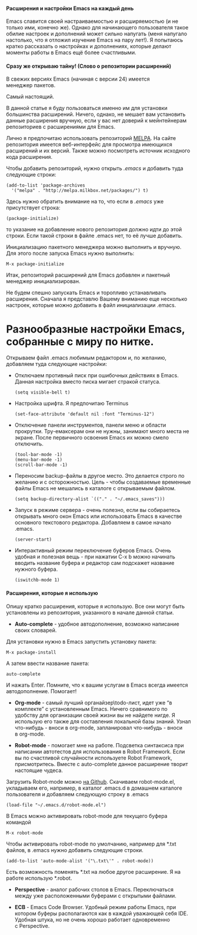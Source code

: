 #### Расширения и настройки Emacs на каждый день

Emacs славится своей настраиваемостью и расширяемостью (и не только ими, конечно же). Однако для начинающего пользователя такое обилие настроек и дополнений может сильно напугать (меня напугало настолько, что я отложил изучение Emacs на пару лет!). Я попытаюсь кратко рассказать о настройках и дополнениях, которые делают моменты работы в Emacs ещё более счастливыми.

#### Сразу же открываю тайну! (Слово о репозитории расширений)

В свежих версиях Emacs (начиная с версии 24) имеется менеджер пакетов.

Самый настоящий.

В данной статье я буду пользоваться именно им для установки большинства расширений. Ничего, однако, не мешает вам установить данные расширения вручную, если у вас нет доверий к мейнтейнерам репозиториев с расширениями для Emacs.

Лично я предпочитаю использовать репозиторий [MELPA](http://melpa.milkbox.net/). На сайте репозитория имеется веб-интерфейс для просмотра имеющихся расширений и их версий. Также можно посмотреть источник исходного кода расширения.

Чтобы добавить репозиторий, нужно открыть _.emacs_ и добавить туда следующие строки:

```
(add-to-list 'package-archives
  '("melpa" . "http://melpa.milkbox.net/packages/") t)
```

Здесь нужно обратить внимание на то, что если в _.emacs_ уже присутствует строка:

```
(package-initialize)
```

то указание на добавление нового репозитория должно идти до этой строки. Если такой строки в файле .emacs нет, то её лучше добавить.

Инициализацию пакетного менеджера можно выполнить и вручную. Для этого после запуска Emacs нужно выполнить:

```
M-x package-initialize
```

Итак, репозиторий расширений для Emacs добавлен и пакетный менеджер инициализирован.

Не будем спешно запускать Emacs и торопливо устанавливать расширения. Сначала я представлю Вашему вниманию еще несколько настроек, которые можно добавить в файл инициализации .emacs.

# Разнообразные настройки Emacs, собранные с миру по нитке.

Открываем файл .emacs любимым редактором и, по желанию, добавляем туда следующие настройки:

-   Отключаем противный писк при ошибочных действиях в Emacs. Данная настройка вместо писка мигает стракой статуса.
    
    ```
    (setq visible-bell t)
    ```
    
-   Настройка шрифта. Я предпочитаю Terminus
    
    ```
    (set-face-attribute 'default nil :font "Terminus-12")
    ```
    
-   Отключение панели инструментов, панели меню и области прокрутки. Тру-емаксерам они не нужны, занимают много места не экране. После первичного освоения Emacs их можно смело отключить.
    
    ```
    (tool-bar-mode -1)
    (menu-bar-mode -1)
    (scroll-bar-mode -1)
    ```
    
-   Переносим backup-файлы в другое место. Это делается строго по желанию и с осторожностью. Цель - чтобы создаваемые временные файлы Emacs не мешались в каталоге с открываемым файлом.
    
    ```
    (setq backup-directory-alist `(("." . "~/.emacs_saves")))
    ```
    
-   Запуск в режиме сервера - очень полезно, если вы собираетесь открывать много окон Emacs или использовать Emacs в качестве основного текстового редактора. Добавляем в самое начало .emacs.
    
    ```
    (server-start)
    ```
    
-   Интерактивный режим переключение буферов Emacs. Очень удобная и полезная вещь - при нажатии C-x b можно начинать вводить название буфера и редактор сам подскажет название нужного буфера.
    
    ```
    (iswitchb-mode 1)
    ```
    


#### Расширения, которые я использую

Опишу кратко расширения, которые я использую. Все они могут быть установлены из репозитория, указанного в начале данной статьи.

-   **Auto-complete** - удобное автодополнение, возможно написание своих словарей.

Для установки нужно в Emacs запустить установку пакета:

```
M-x package-install
```

А затем ввести название пакета:

```
auto-complete
```

И нажать Enter. Помните, что к вашим услугам в Emacs всегда имеется автодополнение. Помогает!

-   **Org-mode** - самый лучший органайзер\todo-лист, идет уже “в комплекте” с установленным Emacs. Ничего сравнимого по удобству для организации своей жизни вы не найдете нигде. Я использую его также для составления локальной базы знаний. Узнал что-нибудь - вноси в org-mode, запланировал что-нибудь - вноси в org-mode.
    
-   **Robot-mode** - помогает мне на работе. Подсветка синтаксиса при написании автотестов для использования в Robot Framework. Если вы по счастливой случайности используете Robot Framework, присмотритесь. Вместе с auto-complete данное расширение творит настоящие чудеса.
    

Загрузить Robot-mode можно [на Github](https://github.com/sakari/robot-mode). Скачиваем robot-mode.el, укладываем его, например, в каталог .emacs.d в домашнем каталоге пользователя и добавляем следующую строку в .emacs

```
(load-file "~/.emacs.d/robot-mode.el")
```

В Emacs можно активировать robot-mode для текущего буфера командой

```
M-x robot-mode
```

Чтобы активировать robot-mode по умолчанию, например для *.txt файлов, в .emacs нужно добавить следующие строки.

```
(add-to-list 'auto-mode-alist '("\.txt\'" . robot-mode))
```

Есть возможность поменять *.txt на любое другое расширение. Я на работе использую *.robot.

-   **Perspective** - аналог рабочих столов в Emacs. Переключаться между уже расположенными буферами с открытыми файлами.
    
-   **ECB** - Emacs Code Browser. Удобный режим работы Emacs, при котором буферы располагаются как в каждой уважающей себя IDE. Удобная штука, но не очень хорошо работает одновременно с Perspective.